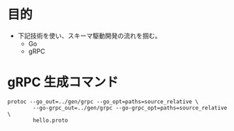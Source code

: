 # 目的

- 下記技術を使い、スキーマ駆動開発の流れを掴む。
  - Go
  - gRPC

# gRPC 生成コマンド

```
protoc --go_out=../gen/grpc --go_opt=paths=source_relative \
        --go-grpc_out=../gen/grpc --go-grpc_opt=paths=source_relative \
        hello.proto
```
